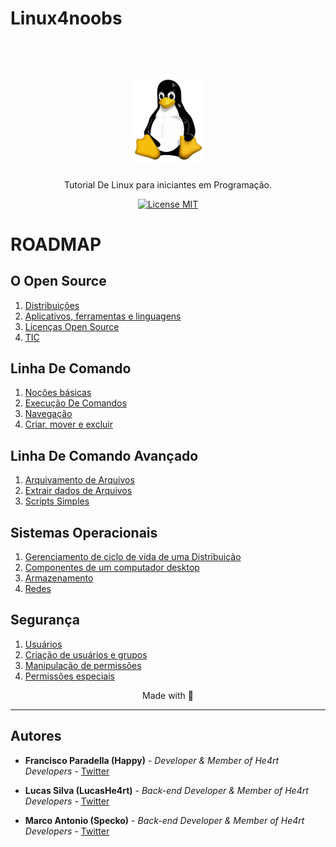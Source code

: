 # Linux4noobs           
<h1 align="center">
<br>
  <img src="./images/Tux.svg" alt="tux" width="120">
<br>
</h1>

<p align="center">Tutorial De Linux para iniciantes em Programação.</p>

<p align="center">
  <a href="https://opensource.org/licenses/MIT">
    <img src="https://img.shields.io/badge/License-MIT-blue.svg" alt="License MIT">
  </a>
</p>

# ROADMAP


## O Open Source
  1. [Distribuições](/1-O%20Open%20Source/1-Distros.md)
  2. [Aplicativos, ferramentas e linguagens](/1-O%20Open%20Source/2-Aplicativos.md)
  3. [Licenças Open Source](1-O%20Open%20Source/3-Licenças.md)
  4. [TIC](/1-O%20Open%20Source/4-TIC.md)
  
## Linha De Comando
  1.  [Noções básicas](/2-Linha%20De%20Comando/1-Básico.md)
  2.  [Execução De Comandos](/2-Linha%20De%20Comando/2-Comandos.md)
  3.  [Navegação](/2-Linha%20De%20Comando/3-Navegação.md)
  4.  [Criar, mover e excluir](/2-Linha%20De%20Comando/4-Mover.md)
  
## Linha De Comando Avançado
  1.  [Arquivamento de Arquivos](/3-Linha%20De%20Comando%20Avançado/1-Arquivamento.md)
  2.  [Extrair dados de Arquivos](/3-Linha%20De%20Comando%20Avançado/2-Dados.md)
  3.  [Scripts Simples](/3-Linha%20De%20Comando%20Avançado/3-ScriptsSimples.md)
  
## Sistemas Operacionais
  1. [Gerenciamento de ciclo de vida de uma Distribuição](/4-Sistemas%20Operacionais/1-CicloDeVida.md)
  2. [Componentes de um computador desktop](/4-Sistemas%20Operacionais/2-ComponentesDeUmComputador.md)
  3. [Armazenamento](/4-Sistemas%20Operacionais/3-Armazenamento.md)
  4. [Redes](/4-Sistemas%20Operacionais/4-Redes.md)
  
## Segurança
  1. [Usuários](/5-Segurança/1-Usuários.md)
  2. [Criação de usuários e grupos](/5-Segurança/2-Grupos.md)
  3. [Manipulação de permissões](/5-Segurança/3-Manipulação.md)
  4. [Permissões especiais](/5-Segurança/4-Permissões.md)
  
  <p align="center">Made with 💜</p>

---

## Autores

* **Francisco Paradella (Happy)** -  *Developer & Member of He4rt Developers* - [Twitter](https://twitter.com/Pr1nceJS)

* **Lucas Silva (LucasHe4rt)** - *Back-end Developer & Member of He4rt Developers* - [Twitter](https://twitter.com/lucashe4rt)

* **Marco Antonio (Specko)** - *Back-end Developer & Member of He4rt Developers* - [Twitter](https://twitter.com/lolgamarco2)